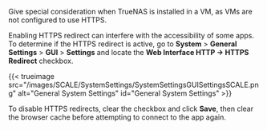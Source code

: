 &NewLine;

Give special consideration when TrueNAS is installed in a VM, as VMs are not configured to use HTTPS.

Enabling HTTPS redirect can interfere with the accessibility of some apps.
To determine if the HTTPS redirect is active, go to **System** > **General Settings** > **GUI** > **Settings** and locate the **Web Interface HTTP -> HTTPS Redirect** checkbox.

{{< trueimage src="/images/SCALE/SystemSettings/SystemSettingsGUISettingsSCALE.png" alt="General System Settings" id="General System Settings" >}}

To disable HTTPS redirects, clear the checkbox and click **Save**, then clear the browser cache before attempting to connect to the app again.
